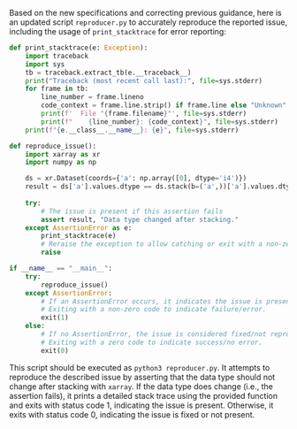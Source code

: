 Based on the new specifications and correcting previous guidance, here is an updated script `reproducer.py` to accurately reproduce the reported issue, including the usage of `print_stacktrace` for error reporting:

```python
def print_stacktrace(e: Exception):
    import traceback
    import sys
    tb = traceback.extract_tb(e.__traceback__)
    print("Traceback (most recent call last):", file=sys.stderr)
    for frame in tb:
        line_number = frame.lineno
        code_context = frame.line.strip() if frame.line else "Unknown"
        print(f'  File "{frame.filename}"', file=sys.stderr)
        print(f"    {line_number}: {code_context}", file=sys.stderr)
    print(f"{e.__class__.__name__}: {e}", file=sys.stderr)

def reproduce_issue():
    import xarray as xr
    import numpy as np

    ds = xr.Dataset(coords={'a': np.array([0], dtype='i4')})
    result = ds['a'].values.dtype == ds.stack(b=('a',))['a'].values.dtype
    
    try:
        # The issue is present if this assertion fails
        assert result, "Data type changed after stacking."
    except AssertionError as e:
        print_stacktrace(e)
        # Reraise the exception to allow catching or exit with a non-zero code
        raise

if __name__ == "__main__":
    try:
        reproduce_issue()
    except AssertionError:
        # If an AssertionError occurs, it indicates the issue is present.
        # Exiting with a non-zero code to indicate failure/error.
        exit(1)
    else:
        # If no AssertionError, the issue is considered fixed/not reproduced.
        # Exiting with a zero code to indicate success/no error.
        exit(0)
```

This script should be executed as `python3 reproducer.py`. It attempts to reproduce the described issue by asserting that the data type should not change after stacking with `xarray`. If the data type does change (i.e., the assertion fails), it prints a detailed stack trace using the provided function and exits with status code 1, indicating the issue is present. Otherwise, it exits with status code 0, indicating the issue is fixed or not present.